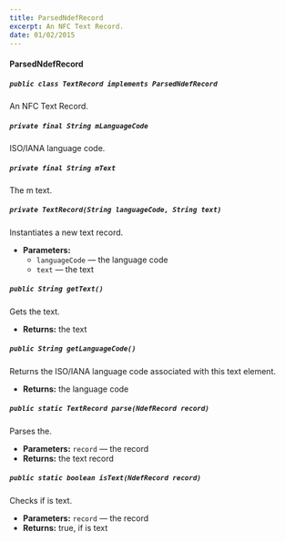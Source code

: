 ```yaml
---
title: ParsedNdefRecord
excerpt: An NFC Text Record.
date: 01/02/2015
---
```

#### ParsedNdefRecord

##### `public class TextRecord implements ParsedNdefRecord`

An NFC Text Record.

##### `private final String mLanguageCode`

ISO/IANA language code.

##### `private final String mText`

The m text.

##### `private TextRecord(String languageCode, String text)`

Instantiates a new text record.

 * **Parameters:**
   * `languageCode` — the language code
   * `text` — the text

##### `public String getText()`

Gets the text.

 * **Returns:** the text

##### `public String getLanguageCode()`

Returns the ISO/IANA language code associated with this text element.

 * **Returns:** the language code

##### `public static TextRecord parse(NdefRecord record)`

Parses the.

 * **Parameters:** `record` — the record
 * **Returns:** the text record

##### `public static boolean isText(NdefRecord record)`

Checks if is text.

 * **Parameters:** `record` — the record
 * **Returns:** true, if is text